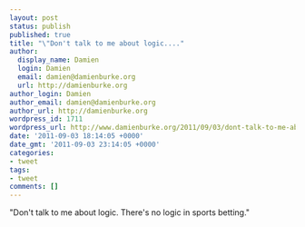 ```yaml
---
layout: post
status: publish
published: true
title: "\"Don't talk to me about logic...."
author:
  display_name: Damien
  login: Damien
  email: damien@damienburke.org
  url: http://damienburke.org
author_login: Damien
author_email: damien@damienburke.org
author_url: http://damienburke.org
wordpress_id: 1711
wordpress_url: http://www.damienburke.org/2011/09/03/dont-talk-to-me-about-logic/
date: '2011-09-03 18:14:05 +0000'
date_gmt: '2011-09-03 23:14:05 +0000'
categories:
- tweet
tags:
- tweet
comments: []
---
```

<p>"Don't talk to me about logic. There's no logic in sports betting."</p>
